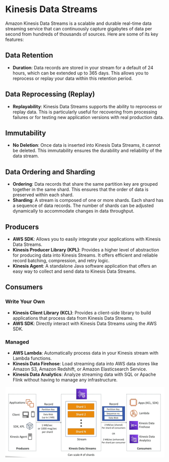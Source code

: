 # Kinesis Data Streams

Amazon Kinesis Data Streams is a scalable and durable real-time data streaming service that can continuously capture gigabytes of data per second from hundreds of thousands of sources. Here are some of its key features:

## Data Retention

- **Duration**: Data records are stored in your stream for a default of 24 hours, which can be extended up to 365 days. This allows you to reprocess or replay your data within this retention period.

## Data Reprocessing (Replay)

- **Replayability**: Kinesis Data Streams supports the ability to reprocess or replay data. This is particularly useful for recovering from processing failures or for testing new application versions with real production data.

## Immutability

- **No Deletion**: Once data is inserted into Kinesis Data Streams, it cannot be deleted. This immutability ensures the durability and reliability of the data stream.

## Data Ordering and Sharding

- **Ordering**: Data records that share the same partition key are grouped together in the same shard. This ensures that the order of data is preserved within each shard.
- **Sharding**: A stream is composed of one or more shards. Each shard has a sequence of data records. The number of shards can be adjusted dynamically to accommodate changes in data throughput.

## Producers

- **AWS SDK**: Allows you to easily integrate your applications with Kinesis Data Streams.
- **Kinesis Producer Library (KPL)**: Provides a higher level of abstraction for producing data into Kinesis Streams. It offers efficient and reliable record batching, compression, and retry logic.
- **Kinesis Agent**: A standalone Java software application that offers an easy way to collect and send data to Kinesis Data Streams.

## Consumers

### Write Your Own

- **Kinesis Client Library (KCL)**: Provides a client-side library to build applications that process data from Kinesis Data Streams.
- **AWS SDK**: Directly interact with Kinesis Data Streams using the AWS SDK.

### Managed

- **AWS Lambda**: Automatically process data in your Kinesis stream with Lambda functions.
- **Kinesis Data Firehose**: Load streaming data into AWS data stores like Amazon S3, Amazon Redshift, or Amazon Elasticsearch Service.
- **Kinesis Data Analytics**: Analyze streaming data with SQL or Apache Flink without having to manage any infrastructure.

![Kinesis Data Streams](../resources/images/kinesis/data-stream.png)